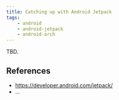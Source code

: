 ```yaml
---
title: Catching up with Android Jetpack
tags:
    - android
    - android-jetpack
    - android-arch
---
```


TBD.

References
----------
- https://developer.android.com/jetpack/
- ...
